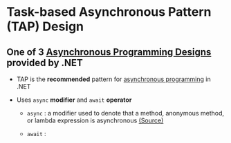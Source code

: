 # Task-based Asynchronous Pattern (TAP) Design

## One of 3 [Asynchronous Programming Designs](https://docs.microsoft.com/en-us/dotnet/standard/asynchronous-programming-patterns/) provided by .NET

* TAP is the **recommended** pattern for [asynchronous programming](https://docs.microsoft.com/en-us/dotnet/standard/async-in-depth) in .NET

* Uses `async` **modifier** and `await` **operator**

  * `async`
  : a modifier used to denote that a method, anonymous method, or lambda expression is asynchronous [(Source)](https://docs.microsoft.com/en-us/dotnet/csharp/language-reference/keywords/async)

  * `await`
  :
